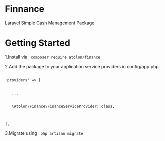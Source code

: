 <h1>Finnance</h1>
Laravel Simple Cash Management Package

<h1>Getting Started</h1>

1.Install via  <code> composer require atolon/finance </code>

2.Add the package to your application service providers in config/app.php.

<code>
'providers' => [
  </br>
   ...
   </br>
   \Atolon\Finance\FinanceServiceProvider::class, <br>

],
</code>

3.Migrate using <code> php artisan migrate </code>